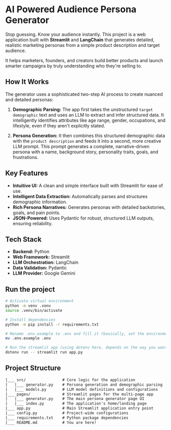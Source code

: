 # AI Powered Audience Persona Generator

Stop guessing. Know your audience instantly. This project is a web application built with **Streamlit** and **LangChain** that generates detailed, realistic marketing personas from a simple product description and target audience.

It helps marketers, founders, and creators build better products and launch smarter campaigns by truly understanding who they're selling to.

## How It Works

The generator uses a sophisticated two-step AI process to create nuanced and detailed personas:

1.  **Demographic Parsing:** The app first takes the unstructured `target demographic` text and uses an LLM to extract and infer structured data. It intelligently identifies attributes like age range, gender, occupations, and lifestyle, even if they aren't explicitly stated.

2.  **Persona Generation:** It then combines this structured demographic data with the `product description` and feeds it into a second, more creative LLM prompt. This prompt generates a complete, narrative-driven persona with a name, background story, personality traits, goals, and frustrations.

## Key Features

- **Intuitive UI:** A clean and simple interface built with Streamlit for ease of use.
- **Intelligent Data Extraction:** Automatically parses and structures demographic information.
- **Rich Persona Narratives:** Generates personas with detailed backstories, goals, and pain points.
- **JSON-Powered:** Uses Pydantic for robust, structured LLM outputs, ensuring reliability.

## Tech Stack

- **Backend:** Python
- **Web Framework:** Streamlit
- **LLM Orchestration:** LangChain
- **Data Validation:** Pydantic
- **LLM Provider:** Google Gemini

## Run the project

```sh
# Activate virtual environment
python -m venv .venv
source .venv/bin/activate

# Install dependencies
python -m pip install -r requirements.txt

# Rename .env.example to .env and fill it (basically, set the environment variables any way you prefer)
mv .env.example .env

# Run the streamlit app (using dotenv here, depends on the way you want to load environment variables)
dotenv run -- streamlit run app.py
```

## Project Structure

```txt
|___ src/                # Core logic for the application
|   |___ generator.py    # Persona generation and demographic parsing
|   |___ models.py       # LLM model definitions and configurations
|___ pages/              # Streamlit pages for the multi-page app
|   |___ generator.py    # The main persona generator page UI
|   |___ index.py        # The application's home/landing page
|___ app.py              # Main Streamlit application entry point
|___ config.py           # Project-wide configurations
|___ requirements.txt    # Python package dependencies
|___ README.md           # You are here!
```
